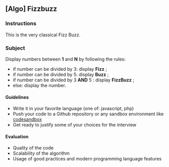 ## [Algo] Fizzbuzz

### Instructions

This is the very classical Fizz Buzz.

### Subject

Display numbers between **1** and **N** by following the rules:

- if number can be divided by 3: display **Fizz** ;
- if number can be divided by 5: display **Buzz** ;
- if number can be divided by 3 **AND** 5 : display **FizzBuzz** ;
- else: display the number.

#### Guidelines

- Write it in your favorite language (one of: javascript, php)
- Push your code to a Github repository or any sandbox environment like [codesandbox](https://codesandbox.io)
- Get ready to justify some of your choices for the interview

#### Evaluation

- Quality of the code
- Scalability of the algorithm
- Usage of good practices and modern programming language features
